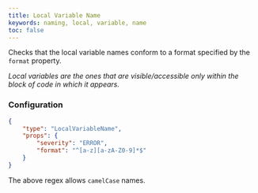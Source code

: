 ```yaml
---
title: Local Variable Name
keywords: naming, local, variable, name
toc: false
---
```


Checks that the local variable names conform to a format specified by the `format` property.

*Local variables are the ones that are visible/accessible only within the block of code in which it appears.*

### Configuration

```json
{
    "type": "LocalVariableName",
    "props": {
        "severity": "ERROR",
        "format": "^[a-z][a-zA-Z0-9]*$"
    }
}
```

The above regex allows `camelCase` names.